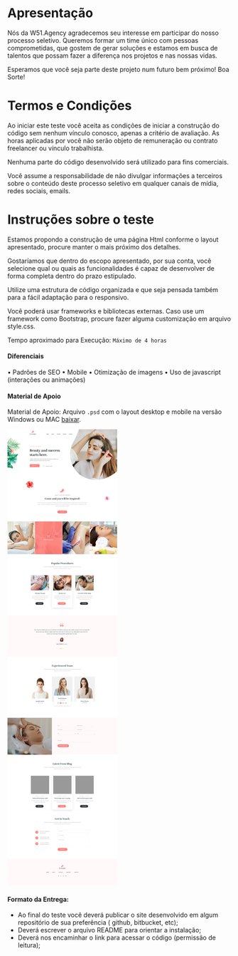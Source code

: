 # Apresentação

Nós da W51.Agency agradecemos seu interesse em participar do nosso processo seletivo.
Queremos formar um time único com pessoas comprometidas, que gostem de gerar soluções e estamos em busca de talentos que possam fazer a diferença nos projetos e nas nossas vidas.

Esperamos que você seja parte deste projeto num futuro bem próximo! Boa Sorte!

# Termos e Condições

Ao iniciar este teste você aceita as condições de iniciar a construção do código sem nenhum vínculo conosco, apenas a critério de avaliação. As horas aplicadas por você não serão objeto de remuneração ou contrato freelancer ou  vínculo trabalhista.

Nenhuma parte do código desenvolvido será utilizado para fins comerciais.

Você assume a responsabilidade de não divulgar informações a terceiros sobre o conteúdo deste processo seletivo em qualquer canais de mídia, redes sociais, emails.

# Instruções sobre o teste

Estamos propondo a construção de uma página Html conforme o layout apresentado, procure manter o mais próximo dos detalhes.

Gostaríamos que dentro do escopo apresentado, por sua conta, você selecione qual ou quais as funcionalidades é capaz de desenvolver de forma completa dentro do prazo estipulado.

Utilize uma estrutura de código organizada e que seja pensada também para a fácil adaptação para o responsivo. 

Você poderá usar frameworks e bibliotecas externas.
Caso use um framework como Bootstrap, procure fazer alguma customização em arquivo style.css.

Tempo aproximado para Execução: `Máximo de 4 horas`

####  Diferenciais

• Padrões de SEO
• Mobile
• Otimização de imagens
• Uso de javascript (interações ou animações)

####  Material de Apoio

Material de Apoio: Arquivo `.psd` com o layout desktop e mobile na versão Windows ou MAC [baixar](https://drive.google.com/file/d/15q_q8q0-OeVxApRXAJKvWHjaLIjL2fXU/view?usp=sharing).

![layout-desktop](utils/front_SPA_desktop.jpg)

#### Formato da Entrega:

- Ao final do teste você deverá publicar o site desenvolvido em algum repositório de sua preferência ( github, bitbucket, etc);
- Deverá escrever o arquivo README para orientar a instalação;
- Deverá nos encaminhar o link para acessar o código (permissão de leitura);